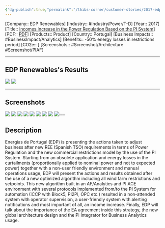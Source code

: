 ```yaml
---
{"dg-publish":true,"permalink":"/thibs-corner/customer-stories/2017-edp-renewables-incomes-increase-in-the-power-regulation-based-on-the-pi-system/"}
---
```


[Company:: EDP Renewables]
[Industry:: #Industry/Power/T-D]
[Year:: 2017]
[Title:: [Incomes Increase in the Power Regulation Based on the PI System](https://resources.osisoft.com/presentations/incomes-increase-in-the-power-regulation-based-on-the-pi-system/)]
[PDF:: [PDF](https://cdn.osisoft.com/osi/presentations/2017-uc-emea-london/UC17EU-D2PG03-EDPREDP-Renewables-Europe-SL-Galn-Incomes-Increase-in-the-Power-Regulation.pdf)]
[Products:: Product]
[Country:: Portugal]
[Business Impacts:: #BusinessImpact/Analytics]
[Benefits:: -50% energy losses in restrictions period]
[CO2e:: ]
[Screenshots:: #Screenshot/Architecture #Screenshot/PIAF]

---
## EDP Renewables's Results
![](https://i.imgur.com/eK6U8M3.png)
![](https://i.imgur.com/CS1GjbO.png)

---
## Screenshots
![](https://i.imgur.com/G4v5U1y.png)
![](https://i.imgur.com/ZTml8jH.png)
![](https://i.imgur.com/LtNw0UI.png)
![](https://i.imgur.com/5p1ROg0.png)
![](https://i.imgur.com/utojKpD.png)
![](https://i.imgur.com/OGa3uyo.png)
![](https://i.imgur.com/lKHSK7w.png)
![](https://i.imgur.com/2qlMgXP.png)
![](https://i.imgur.com/FrSCiIS.png)---
## Description
Energias de Portugal (EDP) is presenting the actions taken to adjust business after new REE (Spanish TSO) requirements in terms of Power Regulation and the new commercial restrictions model by the use of the PI System. Starting from an obsolete application and energy losses in the curtailments (proportionally applied to nominal power and not to expected power) together with a non-user friendly environment and manual operations usage, EDP will present the actions and results obtained after the use of a new optimized algorithm including all wind farm restrictions and setpoints. This new algorithm built in an AF/Analytics and PI ACE environment with several protocols implemented from/to the PI System for automation (ICCP with Block5, PI2PI, OPC etc.) resulted in a non-attended system with operator supervision, a user-friendly system with alerting notifications and most important of all, an income increase. Finally, EDP will talk about the importance of the EA agreement inside this strategy, the new global architecture design and the PI Integrator for Business Analytics usage.